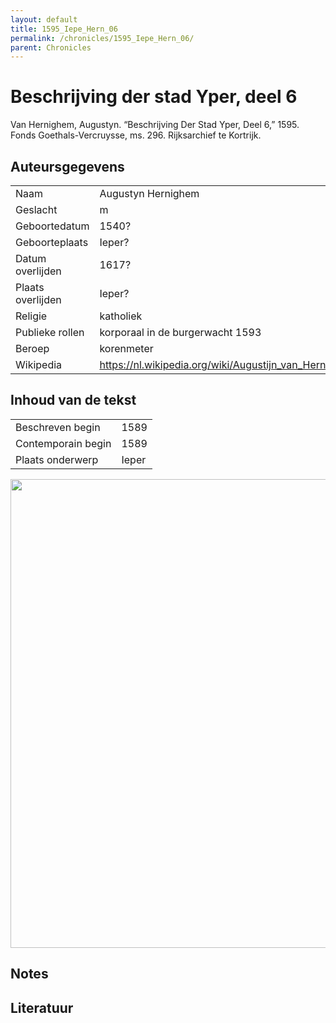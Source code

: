 ```yaml
---
layout: default
title: 1595_Iepe_Hern_06
permalink: /chronicles/1595_Iepe_Hern_06/
parent: Chronicles
--- 
```



# Beschrijving der stad Yper, deel 6 

Van Hernighem, Augustyn. “Beschrijving Der Stad Yper, Deel 6,” 1595. Fonds Goethals-Vercruysse, ms. 296. Rijksarchief te Kortrijk. 

## Auteursgegevens 

| | | 
| --------------- | --------------- | 
| Naam | Augustyn Hernighem | 
| Geslacht | m | 
 | Geboortedatum | 1540? | 
| Geboorteplaats | Ieper? | 
| Datum overlijden | 1617? | 
| Plaats overlijden | Ieper? | 
| Religie | katholiek | 
| Publieke rollen | korporaal in de burgerwacht 1593 | 
| Beroep | korenmeter | 
| Wikipedia | https://nl.wikipedia.org/wiki/Augustijn_van_Hernighem | 

## Inhoud van de tekst 

| | | 
| --------------- | --------------- | 
| Beschreven begin | 1589 | 
| Contemporain begin | 1589 | 
| Plaats onderwerp | Ieper | 

[<img src="..\..\barplots_chronicles\1595_Iepe_Hern_06.jpg" width="750"/>](..\..\barplots_chronicles\1595_Iepe_Hern_06.jpg) 

## Notes 

## Literatuur 

